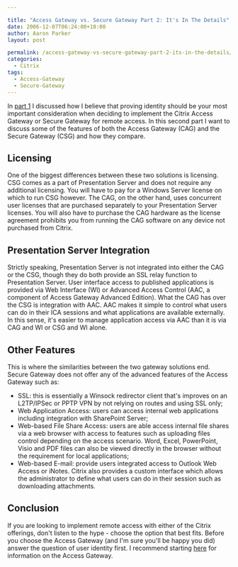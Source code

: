 ```yaml
---

title: "Access Gateway vs. Secure Gateway Part 2: It's In The Details"
date: 2006-12-07T06:24:00+10:00
author: Aaron Parker
layout: post

permalink: /access-gateway-vs-secure-gateway-part-2-its-in-the-details/
categories:
  - Citrix
tags:
  - Access-Gateway
  - Secure-Gateway
---
```

In [part 1](http://www.stealthpuppy.com/blogs/travelling/archive/2006/10/24/Access-Gateway-vs-Secure-Gateway-and-a-case-of-mistaken-Identity.aspx) I discussed how I believe that proving identity should be your most important consideration when deciding to implement the Citrix Access Gateway or Secure Gateway for remote access. In this second part I want to discuss some of the features of both the Access Gateway (CAG) and the Secure Gateway (CSG) and how they compare.

## Licensing

One of the biggest differences between these two solutions is licensing. CSG comes as a part of Presentation Server and does not require any additional licensing. You will have to pay for a Windows Server license on which to run CSG however. The CAG, on the other hand, uses concurrent user licenses that are purchased separately to your Presentation Server licenses. You will also have to purchase the CAG hardware as the license agreement prohibits you from running the CAG software on any device not purchased from Citrix.

## Presentation Server Integration

Strictly speaking, Presentation Server is not integrated into either the CAG or the CSG, though they do both provide an SSL relay function to Presentation Server. User interface access to published applications is provided via Web Interface (WI) or Advanced Access Control (AAC, a component of Access Gateway Advanced Edition). What the CAG has over the CSG is integration with AAC. AAC makes it simple to control what users can do in their ICA sessions and what applications are available externally. In this sense, it's easier to manage application access via AAC than it is via CAG and WI or CSG and WI alone.

## Other Features

This is where the similarities between the two gateway solutions end. Secure Gateway does not offer any of the advanced features of the Access Gateway such as:

  * SSL: this is essentially a Winsock redirector client that's improves on an L2TP/IPSec or PPTP VPN by not relying on routes and using SSL only;
  * Web Application Access: users can access internal web applications including integration with SharePoint Server;
  * Web-based File Share Access: users are able access internal file shares via a web browser with access to features such as uploading files control depending on the access scenario. Word, Excel, PowerPoint, Visio and PDF files can also be viewed directly in the browser without the requirement for local applications;
  * Web-based E-mail: provide users integrated access to Outlook Web Access or iNotes. Citrix also provides a custom interface which allows the administrator to define what users can do in their session such as downloading attachments.

## Conclusion

If you are looking to implement remote access with either of the Citrix offerings, don't listen to the hype - choose the option that best fits. Before you choose the Access Gateway (and I'm sure you'll be happy you did) answer the question of user identity first. I recommend starting [here](http://www.citrix.com/English/ps2/products/feature.asp?contentID=26143) for information on the Access Gateway.
